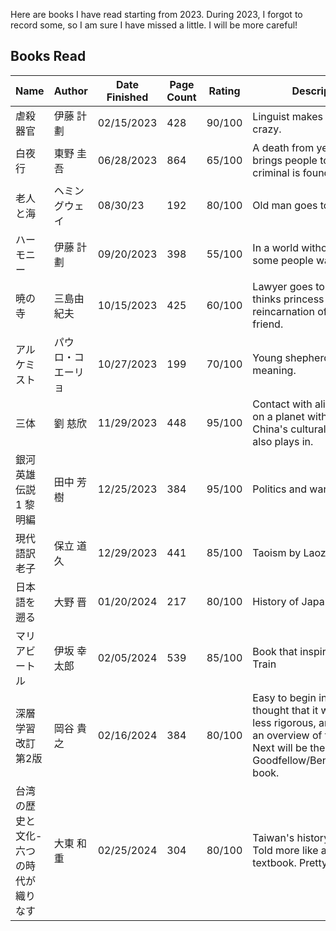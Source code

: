 Here are books I have read starting from 2023. During 2023, I forgot to record some, so I am sure I have missed a little. I will be more careful!

## Books Read
| Name           | Author        | Date Finished | Page Count | Rating | Description                 | Amazon |
|----------------|---------------|---------------|------------|--------|-----------------------------|--------|
| 虐殺器官       |  伊藤 計劃      | 02/15/2023    | 428        | 90/100   | Linguist makes people crazy. | [link](https://amzn.asia/d/2nxTXg5)
| 白夜行       |  東野 圭吾     | 06/28/2023    | 864        | 65/100   | A death from years ago brings people together; criminal is found. | [link](https://amzn.asia/d/f86m6R3)
| 老人と海       |  ヘミングウェイ     | 08/30/23    | 192        | 80/100   | Old man goes to fish. | [link](https://amzn.asia/d/4XmQY2z)
| ハーモニー       |  伊藤 計劃      | 09/20/2023    | 398        | 55/100   | In a world without pain, some people want pain.     | [link](https://amzn.asia/d/c4l9I2u)
| 暁の寺        | 三島由紀夫      | 10/15/2023    | 425        | 60/100   | Lawyer goes to Thailand, thinks princess is reincarnation of his old friend.     | [link](https://amzn.asia/d/a0UDG9Z)
| アルケミスト       | パウロ・コエーリョ     | 10/27/2023    | 199        | 70/100   | Young shepherd finds meaning.  | [link](https://amzn.asia/d/730kXKU)
| 三体 | 劉 慈欣 | 11/29/2023 | 448 | 95/100 | Contact with aliens who live on a planet with three suns. China's cultural revolution also plays in. | [link](https://www.amazon.co.jp/%E4%B8%89%E4%BD%93-%E5%8A%89-%E6%85%88%E6%AC%A3/dp/4152098708/ref=sr_1_1?__mk_ja_JP=%E3%82%AB%E3%82%BF%E3%82%AB%E3%83%8A&crid=3IMNW3FXQOARV&keywords=%E4%B8%89%E4%BD%93&qid=1698409436&s=books&sprefix=%2Cstripbooks%2C172&sr=1-1)
| 銀河英雄伝説 1 黎明編 | 田中 芳樹 | 12/25/2023 | 384 | 95/100 | Politics and war in space. | [link](https://www.amazon.co.jp/%E9%8A%80%E6%B2%B3%E8%8B%B1%E9%9B%84%E4%BC%9D%E8%AA%AC-%E9%BB%8E%E6%98%8E%E7%B7%A8-%E5%89%B5%E5%85%83SF%E6%96%87%E5%BA%AB-%E7%94%B0%E4%B8%AD-%E8%8A%B3%E6%A8%B9/dp/4488725015)
| 現代語訳 老子 | 保立 道久 | 12/29/2023 | 441 | 85/100 | Taoism by Laozi | [link](https://www.amazon.co.jp/dp/4480071458?psc=1&ref=ppx_yo2ov_dt_b_product_details)
| 日本語を遡る | 大野 晋 | 01/20/2024 | 217 | 80/100 | History of Japanese | [link](https://www.amazon.co.jp/%E6%97%A5%E6%9C%AC%E8%AA%9E%E3%82%92%E3%81%95%E3%81%8B%E3%81%AE%E3%81%BC%E3%82%8B-%E5%B2%A9%E6%B3%A2%E6%96%B0%E6%9B%B8-%E9%9D%92%E7%89%88-911-%E5%A4%A7%E9%87%8E/dp/4004120926/ref=cm_cr_arp_d_product_top?ie=UTF8)
| マリアビートル | 伊坂 幸太郎 | 02/05/2024 | 539 | 85/100 | Book that inspired Bullet Train | [link](https://www.amazon.co.jp/%E3%83%9E%E3%83%AA%E3%82%A2%E3%83%93%E3%83%BC%E3%83%88%E3%83%AB-%E8%A7%92%E5%B7%9D%E6%96%87%E5%BA%AB-%E4%BC%8A%E5%9D%82-%E5%B9%B8%E5%A4%AA%E9%83%8E/dp/4041009774/ref=sr_1_1?__mk_ja_JP=%E3%82%AB%E3%82%BF%E3%82%AB%E3%83%8A&crid=1A8V23BMULKD1&keywords=%E3%83%9E%E3%83%AA%E3%82%A2%E3%83%93%E3%83%BC%E3%83%88%E3%83%AB&qid=1707131648&sprefix=%E3%83%9E%E3%83%AA%E3%82%A2%E3%83%93%E3%83%BC%E3%83%88%E3%83%AB%2Caps%2C221&sr=8-1)
| 深層学習 改訂第2版 | 岡谷 貴之 | 02/16/2024 | 384 | 80/100 | Easy to begin introduction. I thought that it was a little less rigorous, and more of an overview of the topic. Next will be the Goodfellow/Bengio/Courville book.| [link](https://www.amazon.co.jp/dp/4065133327?psc=1&ref=ppx_yo2ov_dt_b_product_details)
| 台湾の歴史と文化-六つの時代が織りなす | 大東 和重 | 02/25/2024 | 304 | 80/100 | Taiwan's history and culture. Told more like a story than a textbook. Pretty interesting!| [link](https://www.amazon.co.jp/gp/product/4121025814/ref=ppx_yo_dt_b_asin_title_o01_s00?ie=UTF8&psc=1)
